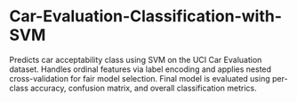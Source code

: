# Car-Evaluation-Classification-with-SVM
Predicts car acceptability class using SVM on the UCI Car Evaluation dataset. Handles ordinal features via label encoding and applies nested cross-validation for fair model selection. Final model is evaluated using per-class accuracy, confusion matrix, and overall classification metrics.
